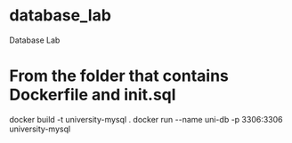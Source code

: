 # database_lab
Database Lab



# From the folder that contains Dockerfile and init.sql
docker build -t university-mysql .
docker run --name uni-db -p 3306:3306 university-mysql




